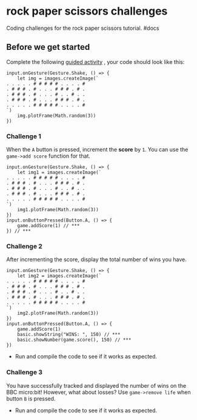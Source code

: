 # rock paper scissors challenges

Coding challenges for the rock paper scissors tutorial. #docs

## Before we get started

Complete the following [guided activity](/lessons/rock-paper-scissors/activity) , your code should look like this:

```
input.onGesture(Gesture.Shake, () => {
    let img = images.createImage(`
. . . . . # # # # # . . . . #
. # # # . # . . . # # # . # .
. # # # . # . . . # . . # . .
. # # # . # . . . # # # . # .
. . . . . # # # # # . . . . #
`)
    img.plotFrame(Math.random(3))
})
```

### Challenge 1

When the `A` button is pressed, increment the **score** by ``1``. You can use the `game->add score` function for that.

```
input.onGesture(Gesture.Shake, () => {
    let img1 = images.createImage(`
. . . . . # # # # # . . . . #
. # # # . # . . . # # # . # .
. # # # . # . . . # . . # . .
. # # # . # . . . # # # . # .
. . . . . # # # # # . . . . #
`)
    img1.plotFrame(Math.random(3))
})
input.onButtonPressed(Button.A, () => {
    game.addScore(1) // ***
}) // ***
```

### Challenge 2

After incrementing the score, display the total number of wins you have.

```
input.onGesture(Gesture.Shake, () => {
    let img2 = images.createImage(`
. . . . . # # # # # . . . . #
. # # # . # . . . # # # . # .
. # # # . # . . . # . . # . .
. # # # . # . . . # # # . # .
. . . . . # # # # # . . . . #
`)
    img2.plotFrame(Math.random(3))
})
input.onButtonPressed(Button.A, () => {
    game.addScore(1)
    basic.showString("WINS: ", 150) // ***
    basic.showNumber(game.score(), 150) // ***
})
```

* Run and compile the code to see if it works as expected.

### Challenge 3

You have successfully tracked and displayed the number of wins on the BBC micro:bit! However, what about losses? Use `game->remove life` when button `B` is pressed.

* Run and compile the code to see if it works as expected.
